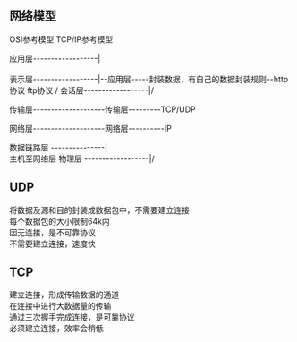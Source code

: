 网络模型
---

OSI参考模型              TCP/IP参考模型

应用层------------------|\
                          \
表示层------------------|--应用层-----封装数据，有自己的数据封装规则--http协议 ftp协议
                          /
会话层------------------|/

传输层--------------------传输层---------TCP/UDP

网络层--------------------网络层----------IP

数据链路层 ---------------|\
                             主机至网络层
物理层  ------------------|/

UDP
---
将数据及源和目的封装成数据包中，不需要建立连接  
每个数据包的大小限制64k内  
因无连接，是不可靠协议  
不需要建立连接，速度快  

TCP
---
建立连接，形成传输数据的通道  
在连接中进行大数据量的传输  
通过三次握手完成连接，是可靠协议  
必须建立连接，效率会稍低  
